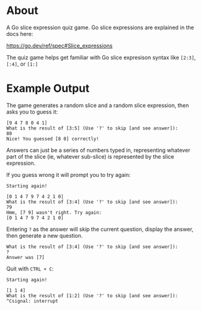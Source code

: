 # About

A Go slice expression quiz game. Go slice expressions are explained in the docs here:

https://go.dev/ref/spec#Slice_expressions

The quiz game helps get familiar with Go slice expresison syntax like `[2:3]`, `[:4]`, or `[1:]`

# Example Output

The game generates a random slice and a random slice expression, then asks you to guess it:

```
[9 4 7 8 0 4 1]
What is the result of [3:5] (Use '?' to skip [and see answer]):
80
Nice! You guessed [8 0] correctly!
```

Answers can just be a series of numbers typed in, representing whatever part of the slice (ie, whatever sub-slice) is represented by the slice expression.

If you guess wrong it will prompt you to try again:

```
Starting again!

[0 1 4 7 9 7 4 2 1 0]
What is the result of [3:4] (Use '?' to skip [and see answer]):
79
Hmm, [7 9] wasn't right. Try again:
[0 1 4 7 9 7 4 2 1 0]
```

Entering `?` as the answer will skip the current question, display the answer, then generate a new question.

```
What is the result of [3:4] (Use '?' to skip [and see answer]):
?
Answer was [7]
```

Quit with `CTRL + C`:

```
Starting again!

[1 1 4]
What is the result of [1:2] (Use '?' to skip [and see answer]):
^Csignal: interrupt
```
